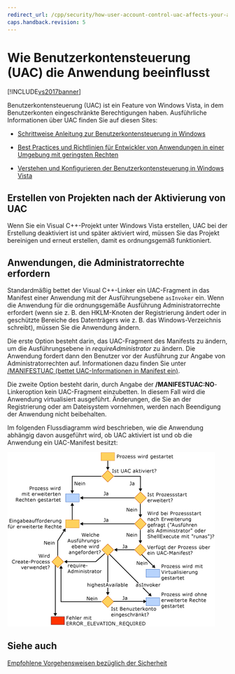 ```yaml
---
redirect_url: /cpp/security/how-user-account-control-uac-affects-your-application
caps.handback.revision: 5
---
```

# Wie Benutzerkontensteuerung (UAC) die Anwendung beeinflusst
[!INCLUDE[vs2017banner](../assembler/inline/includes/vs2017banner.md)]

Benutzerkontensteuerung \(UAC\) ist ein Feature von Windows Vista, in dem Benutzerkonten eingeschränkte Berechtigungen haben.  Ausführliche Informationen über UAC finden Sie auf diesen Sites:  
  
-   [Schrittweise Anleitung zur Benutzerkontensteuerung in Windows](http://go.microsoft.com/fwlink/?linkid=53781)  
  
-   [Best Practices und Richtlinien für Entwickler von Anwendungen in einer Umgebung mit geringsten Rechten](http://go.microsoft.com/fwlink/?linkid=82444)  
  
-   [Verstehen und Konfigurieren der Benutzerkontensteuerung in Windows Vista](http://go.microsoft.com/fwlink/?LinkId=82445)  
  
## Erstellen von Projekten nach der Aktivierung von UAC  
 Wenn Sie ein Visual C\+\+\-Projekt unter Windows Vista erstellen, UAC bei der Erstellung deaktiviert ist und später aktiviert wird, müssen Sie das Projekt bereinigen und erneut erstellen, damit es ordnungsgemäß funktioniert.  
  
## Anwendungen, die Administratorrechte erfordern  
 Standardmäßig bettet der Visual C\+\+\-Linker ein UAC\-Fragment in das Manifest einer Anwendung mit der Ausführungsebene `asInvoker` ein.  Wenn die Anwendung für die ordnungsgemäße Ausführung Administratorrechte erfordert \(wenn sie z. B. den HKLM\-Knoten der Registrierung ändert oder in geschützte Bereiche des Datenträgers wie z. B. das Windows\-Verzeichnis schreibt\), müssen Sie die Anwendung ändern.  
  
 Die erste Option besteht darin, das UAC\-Fragment des Manifests zu ändern, um die Ausführungsebene in *requireAdministrator* zu ändern.  Die Anwendung fordert dann den Benutzer vor der Ausführung zur Angabe von Administratorrechten auf.  Informationen dazu finden Sie unter [\/MANIFESTUAC \(bettet UAC\-Informationen in Manifest ein\)](../build/reference/manifestuac-embeds-uac-information-in-manifest.md).  
  
 Die zweite Option besteht darin, durch Angabe der **\/MANIFESTUAC:NO**\-Linkeroption kein UAC\-Fragment einzubetten.  In diesem Fall wird die Anwendung virtualisiert ausgeführt.  Änderungen, die Sie an der Registrierung oder am Dateisystem vornehmen, werden nach Beendigung der Anwendung nicht beibehalten.  
  
 Im folgenden Flussdiagramm wird beschrieben, wie die Anwendung abhängig davon ausgeführt wird, ob UAC aktiviert ist und ob die Anwendung ein UAC\-Manifest besitzt:  
  
 ![Verhalten des Windows Vista&#45;Ladeprogramms](../top/media/uacflowchart.png "UACflowchart")  
  
## Siehe auch  
 [Empfohlene Vorgehensweisen bezüglich der Sicherheit](../top/security-best-practices-for-cpp.md)